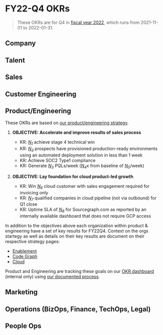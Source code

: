 # FY22-Q4 OKRs

> These OKRs are for Q4 in [fiscal year 2022](../../company-info-and-process/communication/index.md#fiscal-year), which runs from 2021-11-01 to 2022-01-31.

## Company

## Talent

## Sales

## Customer Engineering

## Product/Engineering

These OKRs are based on [our product/engineering strategy](../../departments/product-engineering/strategy-goals/index.md).

1. **OBJECTIVE: Accelerate and improve results of sales process**

   - KR: [_N<sub>1</sub>_][n1] achieve stage 4 technical win
   - KR: [_N<sub>2</sub>_][n2] prospects have provisioned production-ready environments using an automated deployment solution in less than 1 week
   - KR: Achieve SOC2 Type1 compliance
   - KR: Generate [_N<sub>3</sub>_][n3] PQLs/week ([_N<sub>4</sub>_][n4]x from baseline of [_N<sub>5</sub>_][n5]/week)

2. **OBJECTIVE: Lay foundation for cloud product-led growth**
   - KR: Win [_N<sub>6</sub>_][n6] cloud customer with sales engagement required for invoicing only
   - KR: [_N<sub>7</sub>_][n7] qualified companies in cloud pipeline (not via outbound) for Q1 close
   - KR: Uptime SLA of [_N<sub>8</sub>_][n8] for Sourcegraph.com as reported by an internally available dashboard that does not require GCP access

In addition to the objectives above each organization within product & engineering have a set of key results for FY22Q4. Context on the orgs startegy as well as details on their key results are document on their respective strategy pages:

- [Enablement](../strategy/enablement/index.md#focus-areas)
- [Code Graph](../strategy/code-graph/index.md#themes--goals)
- [Cloud](../../departments/product-engineering/engineering/cloud/index.md#okrs-fy22q4)

Product and Engineering are tracking these goals on our [OKR dashboard](https://github.com/orgs/sourcegraph/projects/214/views/1) (internal only) using [our documented process](../../departments/product-engineering/process/planning-process.md).

## Marketing

## Operations (BizOps, Finance, TechOps, Legal)

## People Ops

[n1]: https://docs.google.com/document/d/1CTU1f1miFDhzdQOGMicK243dokePzVGiXR5TEynLyc8/edit#bookmark=id.z4tihnomtkbs
[n2]: https://docs.google.com/document/d/1CTU1f1miFDhzdQOGMicK243dokePzVGiXR5TEynLyc8/edit#bookmark=id.rro76sdgzk65
[n3]: https://docs.google.com/document/d/1CTU1f1miFDhzdQOGMicK243dokePzVGiXR5TEynLyc8/edit#bookmark=id.unmlu7266mtc
[n4]: https://docs.google.com/document/d/1CTU1f1miFDhzdQOGMicK243dokePzVGiXR5TEynLyc8/edit#bookmark=id.hxmlbzmz6cdd
[n5]: https://docs.google.com/document/d/1CTU1f1miFDhzdQOGMicK243dokePzVGiXR5TEynLyc8/edit#bookmark=id.58v2jh5hqai6
[n6]: https://docs.google.com/document/d/1CTU1f1miFDhzdQOGMicK243dokePzVGiXR5TEynLyc8/edit#bookmark=id.gn1kqzm9nbvw
[n7]: https://docs.google.com/document/d/1CTU1f1miFDhzdQOGMicK243dokePzVGiXR5TEynLyc8/edit#bookmark=id.vmujv2wkfrme
[n8]: https://docs.google.com/document/d/1CTU1f1miFDhzdQOGMicK243dokePzVGiXR5TEynLyc8/edit#bookmark=id.ses1dr94z9pk

